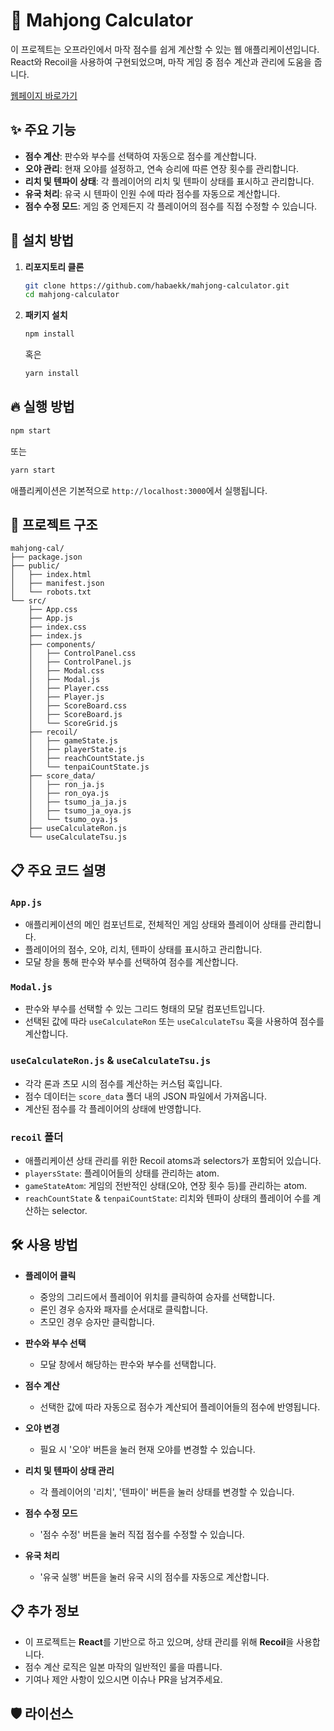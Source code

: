 # 📜 Mahjong Calculator
이 프로젝트는 오프라인에서 마작 점수를 쉽게 계산할 수 있는 웹 애플리케이션입니다. React와 Recoil을 사용하여 구현되었으며, 마작 게임 중 점수 계산과 관리에 도움을 줍니다.

[웹페이지 바로가기](https://mahjong-calculator-test.vercel.app/)

## ✨ 주요 기능
-   **점수 계산**: 판수와 부수를 선택하여 자동으로 점수를 계산합니다.
-   **오야 관리**: 현재 오야를 설정하고, 연속 승리에 따른 연장 횟수를 관리합니다.
-   **리치 및 텐파이 상태**: 각 플레이어의 리치 및 텐파이 상태를 표시하고 관리합니다.
-   **유국 처리**: 유국 시 텐파이 인원 수에 따라 점수를 자동으로 계산합니다.
-   **점수 수정 모드**: 게임 중 언제든지 각 플레이어의 점수를 직접 수정할 수 있습니다.

## 🚀 설치 방법
1. **리포지토리 클론**
	```bash
	git clone https://github.com/habaekk/mahjong-calculator.git
	cd mahjong-calculator
	```
2. **패키지 설치**
	```bash
	npm install
	```
	혹은
	```bash
	yarn install
	```
## 🔥 실행 방법
```bash
npm start
```
또는
```bash
yarn start
```
애플리케이션은 기본적으로 `http://localhost:3000`에서 실행됩니다.

## 📂 프로젝트 구조
```plain text
mahjong-cal/
├── package.json
├── public/
│   ├── index.html
│   ├── manifest.json
│   └── robots.txt
└── src/
    ├── App.css
    ├── App.js
    ├── index.css
    ├── index.js
    ├── components/
    │   ├── ControlPanel.css
    │   ├── ControlPanel.js
    │   ├── Modal.css
    │   ├── Modal.js
    │   ├── Player.css
    │   ├── Player.js
    │   ├── ScoreBoard.css
    │   ├── ScoreBoard.js
    │   └── ScoreGrid.js
    ├── recoil/
    │   ├── gameState.js
    │   ├── playerState.js
    │   ├── reachCountState.js
    │   └── tenpaiCountState.js
    ├── score_data/
    │   ├── ron_ja.js
    │   ├── ron_oya.js
    │   ├── tsumo_ja_ja.js
    │   ├── tsumo_ja_oya.js
    │   └── tsumo_oya.js
    ├── useCalculateRon.js
    └── useCalculateTsu.js
```
## 📋 주요 코드 설명
### `App.js`

-   애플리케이션의 메인 컴포넌트로, 전체적인 게임 상태와 플레이어 상태를 관리합니다.
-   플레이어의 점수, 오야, 리치, 텐파이 상태를 표시하고 관리합니다.
-   모달 창을 통해 판수와 부수를 선택하여 점수를 계산합니다.

### `Modal.js`

-   판수와 부수를 선택할 수 있는 그리드 형태의 모달 컴포넌트입니다.
-   선택된 값에 따라 `useCalculateRon` 또는 `useCalculateTsu` 훅을 사용하여 점수를 계산합니다.

### `useCalculateRon.js` & `useCalculateTsu.js`

-   각각 론과 츠모 시의 점수를 계산하는 커스텀 훅입니다.
-   점수 데이터는 `score_data` 폴더 내의 JSON 파일에서 가져옵니다.
-   계산된 점수를 각 플레이어의 상태에 반영합니다.

### `recoil` 폴더

-   애플리케이션 상태 관리를 위한 Recoil atoms과 selectors가 포함되어 있습니다.
-   `playersState`: 플레이어들의 상태를 관리하는 atom.
-   `gameStateAtom`: 게임의 전반적인 상태(오야, 연장 횟수 등)를 관리하는 atom.
-   `reachCountState` & `tenpaiCountState`: 리치와 텐파이 상태의 플레이어 수를 계산하는 selector.

## 🛠️ 사용 방법
-   **플레이어 클릭**
    
    -   중앙의 그리드에서 플레이어 위치를 클릭하여 승자를 선택합니다.
    -   론인 경우 승자와 패자를 순서대로 클릭합니다.
    -   츠모인 경우 승자만 클릭합니다.
-   **판수와 부수 선택**
    
    -   모달 창에서 해당하는 판수와 부수를 선택합니다.
-   **점수 계산**
    
    -   선택한 값에 따라 자동으로 점수가 계산되어 플레이어들의 점수에 반영됩니다.
-   **오야 변경**
    
    -   필요 시 '오야' 버튼을 눌러 현재 오야를 변경할 수 있습니다.
-   **리치 및 텐파이 상태 관리**
    
    -   각 플레이어의 '리치', '텐파이' 버튼을 눌러 상태를 변경할 수 있습니다.
-   **점수 수정 모드**
    
    -   '점수 수정' 버튼을 눌러 직접 점수를 수정할 수 있습니다.
-   **유국 처리**
    
    -   '유국 실행' 버튼을 눌러 유국 시의 점수를 자동으로 계산합니다.

## 📋 추가 정보

-   이 프로젝트는 **React**를 기반으로 하고 있으며, 상태 관리를 위해 **Recoil**을 사용합니다.
-   점수 계산 로직은 일본 마작의 일반적인 룰을 따릅니다.
-   기여나 제안 사항이 있으시면 이슈나 PR을 남겨주세요.

## 🛡️ 라이선스
